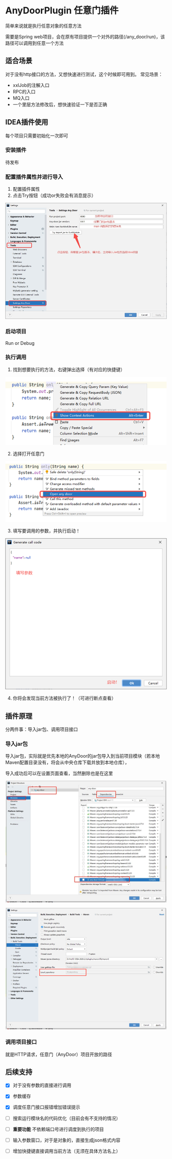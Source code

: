 # AnyDoorPlugin 任意门插件
简单来说就是执行任意对象的任意方法

需要是Spring web项目，会在原有项目提供一个对外的路径(/any_door/run)，该路径可以调用到任意一个方法

## 适合场景
对于没有http接口的方法，又想快速进行测试，这个时候即可用到。
常见场景：
- xxlJob的注解入口
- RPC的入口
- MQ入口
- 一个里层方法修改后，想快速验证一下是否正确

## IDEA插件使用
每个项目只需要初始化一次即可
### 安装插件
待发布

### 配置插件属性并进行导入
1. 配置插件属性
2. 点击Try按钮（成功or失败会有消息提示）

![img.png](dosc/image/插件配置说明.jpg)

### 启动项目
Run or Debug

### 执行调用
1. 找到想要执行的方法，右键弹出选择（有对应的快捷键）

![img.png](dosc/image/打开方法选择.png)

2. 选择打开任意门

![img.png](dosc/image/打开任意门.png)

3. 填写要调用的参数，并执行启动！

![img.png](dosc/image/启动.png)

4. 你将会发现当前方法被执行了！（可进行断点查看）

## 插件原理
分两件事：导入jar包、调用项目接口
### 导入jar包

导入jar包，实际就是优先本地的AnyDoor的jar包导入到当前项目模块（若本地Maven配置目录没有，将会从中央仓库下载并放到本地仓库），

导入成功后可以在设置页面查看，当然删除也是在这里

![img.png](dosc/image/jar包导入.jpg)

![img.png](dosc/image/插入的maven路径.png)

### 调用项目接口
就是HTTP请求，任意门（AnyDoor）项目开放的路径

## 后续支持
- [x] 对于没有参数的直接进行调用
- [x] 参数缓存
- [x] 调度任意门接口报错增加错误提示

- [ ] 搜索运行模块名的代码优化（目前会有不支持的情况）
- [ ] **重要功能** 不依赖端口号进行调度到执行的项目
- [ ] 输入参数窗口，对于是对象的，直接生成json格式内容
- [ ] 增加快捷键直接调用当前方法（无须在具体方法名上）




